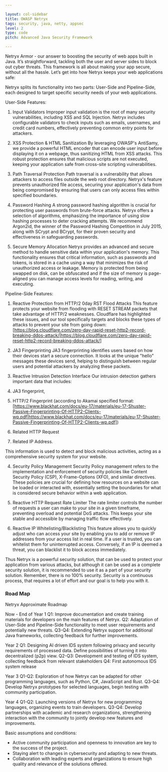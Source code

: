 ```yaml
---

layout: col-sidebar
title: OWASP Netryx
tags: security, java, netty, appsec
level: 2
type: code
pitch: Advanced Java Security Framework

---
```


Netryx Armor - our answer to boosting the security of web apps built in Java. 
It’s straightforward, tackling both the user and server sides to block out cyber threats. 
This framework is all about making your app secure, without all the hassle. Let’s get into how Netryx keeps your web applications safe:

Netryx splits its functionality into two parts: User-Side and Pipeline-Side, each designed to target specific security needs of your web applications.

User-Side Features:

1. Input Validators
Improper input validation is the root of many security vulnerabilities, including XSS and SQL Injection. Netryx includes configurable validators to check inputs such as emails, usernames, and credit card numbers, effectively preventing common entry points for attackers.

2. XSS Protection & HTML Sanitization
By leveraging OWASP's AntiSamy, we provide a powerful HTML encoder that can encode user input before displaying it on a webpage, thus sanitizing HTML from XSS attacks. This robust protection ensures that malicious scripts are not executed, keeping your application safe from cross-site scripting vulnerabilities.

3. Path Traversal Protection
Path traversal is a vulnerability that allows attackers to access files outside the web root directory. Netryx's feature prevents unauthorized file access, securing your application's data from being compromised by ensuring that users can only access files within specified boundaries.

4. Password Hashing
A strong password hashing algorithm is crucial for protecting user passwords from brute-force attacks. Netryx offers a selection of algorithms, emphasizing the importance of using slow hashing processes to deter cracking attempts. We recommend Argon2id, the winner of the Password Hashing Competition in July 2015, along with SCrypt and BCrypt, for their proven security and effectiveness in safeguarding passwords.

5. Secure Memory Allocation
Netryx provides an advanced and secure method to handle sensitive data within your application's memory. 
This functionality ensures that critical information, such as passwords and tokens, is stored in a cache using a way that minimizes the risk of unauthorized access or leakage.
Memory is protected from being swapped on disk, can be obfuscated and if the size of memory is page-aligned you can manage access levels for reading, writing, and executing.

Pipeline-Side Features:

1. Reactive Protection from HTTP/2 0day RST Flood Attacks
This feature protects your website from flooding with RESET STREAM packets that take advantage of HTTP/2 weaknesses. Cloudflare has highlighted these issues, and our tool specifically targets and blocks these types of attacks to prevent your site from going down: [https://blog.cloudflare.com/zero-day-rapid-reset-http2-record-breaking-ddos-attack/|https://blog.cloudflare.com/zero-day-rapid-reset-http2-record-breaking-ddos-attack/]

2. JA3 Fingerprinting
JA3 fingerprinting identifies users based on how their devices start a secure connection. It looks at the unique "hello" messages these devices send, helping to distinguish between regular users and potential attackers by analyzing these packets.

3. Reactive Intrusion Detection Interface
Our intrusion detection gathers important data that includes:
1. JA3 fingerprint, 
2. HTTP/2 Fingerprint (according to Akamai specified format: [https://www.blackhat.com/docs/eu-17/materials/eu-17-Shuster-Passive-Fingerprinting-Of-HTTP2-Clients-wp.pdf|https://www.blackhat.com/docs/eu-17/materials/eu-17-Shuster-Passive-Fingerprinting-Of-HTTP2-Clients-wp.pdf])
3. Related HTTP Request
4. Related IP Address.

This information is used to detect and block malicious activities, acting as a comprehensive security system for your website.

4. Security Policy Management
Security Policy management refers to the implementation and enforcement of security policies like Content Security Policy (CSP), X-Frame-Options (XFO), and similar directives. These policies are crucial for defining how resources on a website can be loaded or interacted with, essentially setting the boundaries for what is considered secure behavior within a web application.

5. Reactive HTTP Request Rate Limiter
The rate limiter controls the number of requests a user can make to your site in a given timeframe, preventing overload and potential DoS attacks. This keeps your site stable and accessible by managing traffic flow effectively.

6. Reactive IP Whitelisting/Blacklisting
This feature allows you to quickly adjust who can access your site by enabling you to add or remove IP addresses from your access list in real time. If a user is trusted, you can whitelist them for uninterrupted access. Conversely, if an IP is deemed a threat, you can blacklist it to block access immediately.

Thus Netryx is a powerful security solution, that can be used to protect your application from various attacks,
but although it can be used as a complete security solution, it is recommended to use it as a part of your security solution.
Remember, there is no 100% security. Security is a continuous process, that requires a lot of effort and our goal is to help you with it.

### Road Map
Netryx Approximate Roadmap

Now - End of Year 1
Q1: Improve documentation and create training materials for developers on the main features of Netryx.
Q2: Adaptation of User-Side and Pipeline-Side functionality to meet user requirements and potentially new threats.
Q3-Q4: Extending Netryx support for additional Java frameworks, collecting feedback for further improvements.

Year 2
Q1: Designing AI driven IDS system following privacy and security requirements of processed data. Define possibilities of turning it into decentralized (p2p) view.
Q2-Q3: Development and testing of IDS system, collecting feedback from relevant stakeholders
Q4: First autonomous IDS system release

Year 3
Q1-Q2: Exploration of how Netryx can be adapted for other programming languages, such as Python, C#, JavaScript and Rust.
Q3-Q4: Develop Netryx prototypes for selected languages, begin testing with community participation.

Year 4
Q1-Q2: Launching versions of Netryx for new programming languages, organizing events to train developers.
Q3-Q4: Develop partnerships with academic and research organizations, strengthening interaction with the community to jointly develop new features and improvements.

Basic assumptions and conditions:

* Active community participation and openness to innovation are key to the success of the project.
* Staying alert to changes in cybersecurity and adapting to new threats.
* Collaboration with leading experts and organizations to ensure high quality and relevance of the solutions offered.

